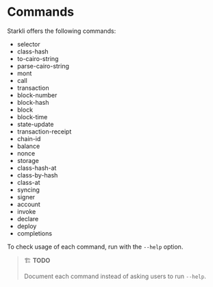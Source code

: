 # Commands

Starkli offers the following commands:

- selector
- class-hash
- to-cairo-string
- parse-cairo-string
- mont
- call
- transaction
- block-number
- block-hash
- block
- block-time
- state-update
- transaction-receipt
- chain-id
- balance
- nonce
- storage
- class-hash-at
- class-by-hash
- class-at
- syncing
- signer
- account
- invoke
- declare
- deploy
- completions

To check usage of each command, run with the `--help` option.

> 🏗️ **TODO**
>
> Document each command instead of asking users to run `--help`.

